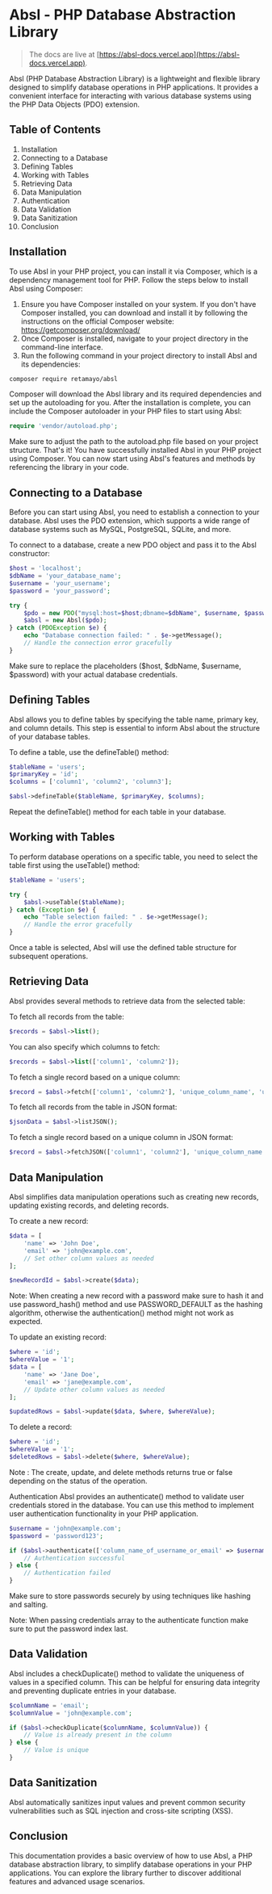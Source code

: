 # Absl - PHP Database Abstraction Library

>The docs are live at [https://absl-docs.vercel.app](https://absl-docs.vercel.app).

Absl (PHP Database Abstraction Library) is a lightweight and flexible library designed to simplify database operations in PHP applications. It provides a convenient interface for interacting with various database systems using the PHP Data Objects (PDO) extension.

## Table of Contents
1. Installation
2. Connecting to a Database
3. Defining Tables
4. Working with Tables
5. Retrieving Data
6. Data Manipulation
7. Authentication
8. Data Validation
9. Data Sanitization
10. Conclusion

## Installation
To use Absl in your PHP project, you can install it via Composer, which is a dependency management tool for PHP. Follow the steps below to install Absl using Composer:
1. Ensure you have Composer installed on your system. If you don't have Composer installed, you can download and install it by following the instructions on the official Composer website: https://getcomposer.org/download/
2. Once Composer is installed, navigate to your project directory in the command-line interface.
3. Run the following command in your project directory to install Absl and its dependencies:

```bash
composer require retamayo/absl
```
Composer will download the Absl library and its required dependencies and set up the autoloading for you.
After the installation is complete, you can include the Composer autoloader in your PHP files to start using Absl:

```php
require 'vendor/autoload.php';
```
Make sure to adjust the path to the autoload.php file based on your project structure.
That's it! You have successfully installed Absl in your PHP project using Composer. You can now start using Absl's features and methods by referencing the library in your code.

## Connecting to a Database
Before you can start using Absl, you need to establish a connection to your database. Absl uses the PDO extension, which supports a wide range of database systems such as MySQL, PostgreSQL, SQLite, and more.

To connect to a database, create a new PDO object and pass it to the Absl constructor:

```php
$host = 'localhost';
$dbName = 'your_database_name';
$username = 'your_username';
$password = 'your_password';

try {
    $pdo = new PDO("mysql:host=$host;dbname=$dbName", $username, $password);
    $absl = new Absl($pdo);
} catch (PDOException $e) {
    echo "Database connection failed: " . $e->getMessage();
    // Handle the connection error gracefully
}
```
Make sure to replace the placeholders ($host, $dbName, $username, $password) with your actual database credentials.

## Defining Tables
Absl allows you to define tables by specifying the table name, primary key, and column details. This step is essential to inform Absl about the structure of your database tables.

To define a table, use the defineTable() method:

```php
$tableName = 'users';
$primaryKey = 'id';
$columns = ['column1', 'column2', 'column3'];

$absl->defineTable($tableName, $primaryKey, $columns);
```
Repeat the defineTable() method for each table in your database.

## Working with Tables
To perform database operations on a specific table, you need to select the table first using the useTable() method:

```php
$tableName = 'users';

try {
    $absl->useTable($tableName);
} catch (Exception $e) {
    echo "Table selection failed: " . $e->getMessage();
    // Handle the error gracefully
}
```
Once a table is selected, Absl will use the defined table structure for subsequent operations.

## Retrieving Data
Absl provides several methods to retrieve data from the selected table:

To fetch all records from the table:
```php
$records = $absl->list();
```

You can also specify which columns to fetch:
```php
$records = $absl->list(['column1', 'column2']);
```

To fetch a single record based on a unique column:
```php
$record = $absl->fetch(['column1', 'column2'], 'unique_column_name', 'unique_column_value');
```

To fetch all records from the table in JSON format:
```php
$jsonData = $absl->listJSON();
```

To fetch a single record based on a unique column in JSON format:
```php
$record = $absl->fetchJSON(['column1', 'column2'], 'unique_column_name', 'unique_column_value');
```

## Data Manipulation
Absl simplifies data manipulation operations such as creating new records, updating existing records, and deleting records.

To create a new record:
```php
$data = [
    'name' => 'John Doe',
    'email' => 'john@example.com',
    // Set other column values as needed
];

$newRecordId = $absl->create($data);
```

Note: When creating a new record with a password make sure to hash it and use password_hash() method and use PASSWORD_DEFAULT as the hashing algorithm, otherwise the authentication() method might not work as expected.

To update an existing record:
```php
$where = 'id';
$whereValue = '1';
$data = [
    'name' => 'Jane Doe',
    'email' => 'jane@example.com',
    // Update other column values as needed
];

$updatedRows = $absl->update($data, $where, $whereValue);
```

To delete a record:
```php
$where = 'id';
$whereValue = '1';
$deletedRows = $absl->delete($where, $whereValue);
```

Note : The create, update, and delete methods returns true or false depending on the status of the operation.

Authentication
Absl provides an authenticate() method to validate user credentials stored in the database. You can use this method to implement user authentication functionality in your PHP application.

```php
$username = 'john@example.com';
$password = 'password123';

if ($absl->authenticate(['column_name_of_username_or_email' => $username, 'column_name_of_password' => $password])) {
    // Authentication successful
} else {
    // Authentication failed
}
```
Make sure to store passwords securely by using techniques like hashing and salting.

Note: When passing credentials array to the authenticate function make sure to put the password index last.

## Data Validation
Absl includes a checkDuplicate() method to validate the uniqueness of values in a specified column. This can be helpful for ensuring data integrity and preventing duplicate entries in your database.

```php
$columnName = 'email';
$columnValue = 'john@example.com';

if ($absl->checkDuplicate($columnName, $columnValue)) {
    // Value is already present in the column
} else {
    // Value is unique
}
```

## Data Sanitization
Absl automatically sanitizes input values and prevent common security vulnerabilities such as SQL injection and cross-site scripting (XSS).

## Conclusion
This documentation provides a basic overview of how to use Absl, a PHP database abstraction library, to simplify database operations in your PHP applications. You can explore the library further to discover additional features and advanced usage scenarios.



